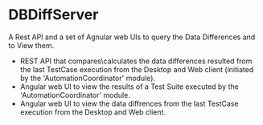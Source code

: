 # DBDiffServer
A Rest API and a set of Agnular web UIs to query the Data Differences and to View them.

* REST API that compares\calculates the data differences resulted from the last TestCase execution from the Desktop and Web client (initiated by the 'AutomationCoordinator' module).
* Angular web UI to view the results of a Test Suite executed by the 'AutomationCoordinator' module.
* Angular web UI to view the data diffrences from the last TestCase execution from the Desktop and Web client.

